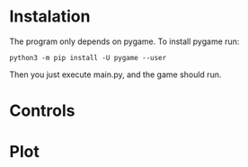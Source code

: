 # Instalation

The program only depends on pygame. To install pygame run:

```
python3 -m pip install -U pygame --user
```

Then you just execute main.py, and the game should run.

# Controls

# Plot

